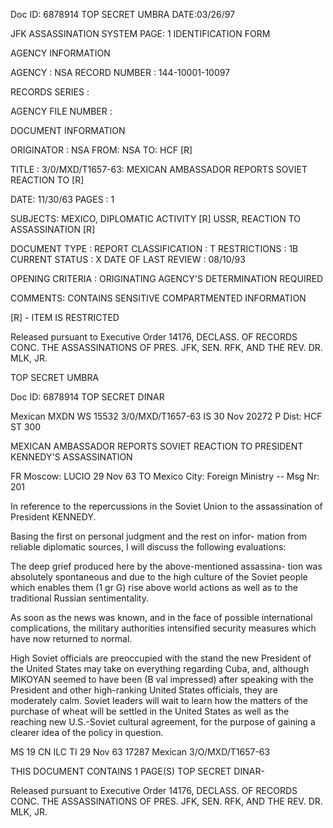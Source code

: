 Doc ID: 6878914
TOP SECRET UMBRA DATE:03/26/97

JFK ASSASSINATION SYSTEM PAGE: 1
IDENTIFICATION FORM

AGENCY INFORMATION

AGENCY : NSA
RECORD NUMBER : 144-10001-10097

RECORDS SERIES :

AGENCY FILE NUMBER :

DOCUMENT INFORMATION

ORIGINATOR : NSA
FROM: NSA
TO: HCF [R]

TITLE :
3/0/MXD/T1657-63: MEXICAN AMBASSADOR REPORTS SOVIET REACTION TO [R]

DATE: 11/30/63
PAGES : 1

SUBJECTS:
MEXICO, DIPLOMATIC ACTIVITY [R]
USSR, REACTION TO ASSASSINATION [R]

DOCUMENT TYPE : REPORT
CLASSIFICATION : T
RESTRICTIONS : 1B
CURRENT STATUS : X
DATE OF LAST REVIEW : 08/10/93

OPENING CRITERIA :
ORIGINATING AGENCY'S DETERMINATION REQUIRED

COMMENTS:
CONTAINS SENSITIVE COMPARTMENTED INFORMATION

[R] - ITEM IS RESTRICTED

Released pursuant to Executive Order 14176, DECLASS. OF RECORDS CONC. THE ASSASSINATIONS OF PRES. JFK, SEN.
RFK, AND THE REV. DR. MLK, JR.

TOP SECRET UMBRA

Doc ID: 6878914
TOP SECRET DINAR

Mexican MXDN WS 15532 3/0/MXD/T1657-63
IS 30 Nov 20272 Ρ
Dist: HCF
ST 300

MEXICAN AMBASSADOR REPORTS SOVIET REACTION TO PRESIDENT KENNEDY'S
ASSASSINATION

FR Moscow: LUCIO 29 Nov 63
TO Mexico City: Foreign Ministry --
Msg Nr: 201

In reference to the repercussions in the Soviet Union to
the assassination of President KENNEDY.

Basing the first on personal judgment and the rest on infor-
mation from reliable diplomatic sources, I will discuss the following
evaluations:

The deep grief produced here by the above-mentioned assassina-
tion was absolutely spontaneous and due to the high culture of
the Soviet people which enables them (1 gr G) rise above world
actions as well as to the traditional Russian sentimentality.

As soon as the news was known, and in the face of possible
international complications, the military authorities intensified
security measures which have now returned to normal.

High Soviet officials are preoccupied with the stand the
new President of the United States may take on everything regarding
Cuba, and, although MIKOYAN seemed to have been (B val impressed)
after speaking with the President and other high-ranking United States
officials, they are moderately calm. Soviet leaders will wait
to learn how the matters of the purchase of wheat will be settled
in the United States as well as the reaching new U.S.-Soviet cultural
agreement, for the purpose of gaining a clearer idea of the policy
in question.

MS 19 CN ILC ΤΙ 29 Nov 63 17287
Mexican 3/O/MXD/T1657-63

THIS DOCUMENT CONTAINS 1 PAGE(S)
TOP SECRET DINAR-

Released pursuant to Executive Order 14176, DECLASS. OF RECORDS CONC. THE ASSASSINATIONS OF PRES. JFK, SEN.
RFK, AND THE REV. DR. MLK, JR.
